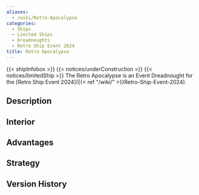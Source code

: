 ```yaml
---
aliases:
  - /wiki/Retro-Apocalypse
categories:
  - Ships
  - Limited Ships
  - Dreadnoughts
  - Retro Ship Event 2024
title: Retro Apocalypse
---
```


{{< shipInfobox >}} {{< notices/underConstruction >}} {{< notices/limitedShip >}} The Retro Apocalypse is an Event Dreadnought for the [Retro Ship Event 2024]({{< ref "/wiki/" >}}Retro-Ship-Event-2024).

## Description

## Interior

## Advantages

## Strategy

## Version History
